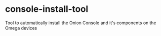 # console-install-tool
Tool to automatically install the Onion Console and it's components on the Omega devices
